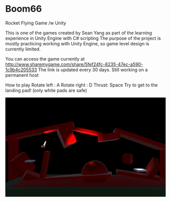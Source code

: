 # Boom66
Rocket Flying Game /w Unity

This is one of the games created by Sean Yang as part of the learning experience in Unity Engine with C# scripting
The purpose of the project is mostly practicing working with Unity Engine, so game level design is currently limited.

You can access the game currently at http://www.sharemygame.com/share/5fef24fc-8235-47ec-a590-1c9b4c205533
The link is updated every 30 days. Still working on a permanent host

How to play
Rotate left  : A
Rotate right : D
Thrust: Space
Try to get to the landing pad! (only white pads are safe)

![Alt text](/Screenshot1.png?raw=true "Screenshot1")
